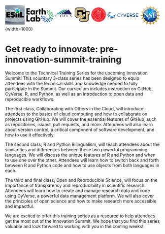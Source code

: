 ![header](assets/pre-summit-training-header.png){width=1000}

# Get ready to innovate: pre-innovation-summit-training
Welcome to the Technical Training Series for the upcoming Innovation Summit! This voluntary 3-class series has been designed to equip attendees with the technical skills and knowledge needed to fully participate in the Summit. Our curriculum includes instruction on GitHub, CyVerse, R, and Python, as well as an introduction to open data and reproducible workflows.

The first class, Collaborating with Others in the Cloud, will introduce attendees to the basics of cloud computing and how to collaborate on projects using GitHub. We will cover the essential features of GitHub, such as repositories, issues, pull requests, and more. Attendees will also learn about version control, a critical component of software development, and how to use it effectively.

The second class, R and Python Bilingualism, will teach attendees about the similarities and differences between these two powerful programming languages. We will discuss the unique features of R and Python and when to use one over the other. Attendees will learn how to switch back and forth between R and Python code and how to use objects from both languages in each.

The third and final class, Open and Reproducible Science, will focus on the importance of transparency and reproducibility in scientific research. Attendees will learn how to create and manage research data and code using CyVerse, a powerful data management platform. We will also cover the principles of open science and how to make research more accessible and impactful.

We are excited to offer this training series as a resource to help attendees get the most out of the Innovation Summit. We hope that you find this series valuable and look forward to working with you in the coming weeks!